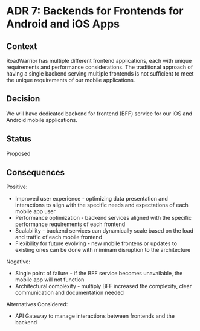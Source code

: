 # ADR 7: Backends for Frontends for Android and iOS Apps 

## Context

RoadWarrior has multiple different frontend applications, each with unique requirements and performance considerations. The traditional approach of having a single backend serving multiple frontends is not sufficient to meet the unique requirements of our mobile applications.

## Decision

We will have dedicated backend for frontend (BFF) service for our iOS and Android mobile applications.

## Status

Proposed

## Consequences

Positive:
- Improved user experience - optimizing data presentation and interactions to align with the specific needs and expectations of each mobile app user
- Performance optimization - backend services aligned with the specific performance requirements of each frontend
- Scalability - backend services can dynamically scale based on the load and traffic of each mobile frontend
- Flexibility for future evolving - new mobile frontens or updates to existing ones can be done with miminam disruption to the architecture

Negative:
- Single point of failure -  if the BFF service becomes unavailable, the mobile  app will not function
- Architectural complexity - multiply BFF increased the complexity, clear communication and documentation needed

Alternatives Considered:
- API Gateway to manage interactions between frontends and the backend
